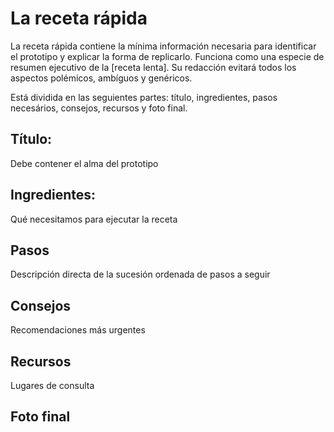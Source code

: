 # La receta rápida #

La receta rápida contiene la mínima información necesaria para identificar el prototipo y explicar la forma de replicarlo. Funciona como una especie de resumen ejecutivo de la [receta lenta]. Su redacción evitará todos los aspectos polémicos, ambíguos y genéricos. 

Está dividida en las seguientes partes: título, ingredientes, pasos necesários, consejos, recursos y foto final. 

## Título: ## 
Debe contener el alma del prototipo

## Ingredientes: ## 
Qué necesitamos para ejecutar la receta

## Pasos ###
Descripción directa de la sucesión ordenada de pasos a seguir 

## Consejos ##
Recomendaciones más urgentes

## Recursos ##
Lugares de consulta

## Foto final ##
